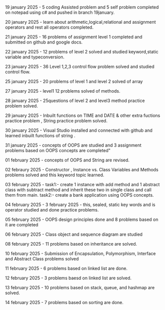 19 january 2025 - 5 coding Assisted problem and 5 self problem completed on notepad using c# and pushed in branch 19january.

20 january 2025 - learn about arithmetic,logical,relational and assignment operators and rest all operators completed.

21 january 2025 - 16 problems of assignment level 1 completed and submitted on github and google docs.

22 january 2025 - 12 problems of level 2 solved and studied keyword,static variable and typeconversion.

23 january 2025 - 36 Level 1,2,3 control flow problem solved and studied control flow.

25 january 2025 - 20 problems of level 1 and level 2 solved of array

27 january 2025 - level1  12 problems solved of methods.

28 january 2025 - 25questions of level 2 and level3 method practice problem solved. 

29 january 2025 - Inbuilt functions on TIME and DATE & other extra fuctions practice problem , String practice problem solved.

30 january 2025 - Visual Studio installed and connected with github and learned inbuilt functions of string .

31 january 2025 - concepts of OOPS are studied and 3 assignment problems based on OOPS concepts are completed"

01 february 2025 - concepts of OOPS and String are revised.

02 febraury 2025 - Constructor , Instance vs. Class Variables and Methods problems solved and this keyword topic learned.

03 february 2025 - task1:- create 1 instance with add method and 1 abstract class with subtract method and inherit these two in single class and call them from main. 
task2:- create a bank application using OOPS concepts.

04 february 2025 - 3 february 2025 - this, sealed, static key words and is operator studied and done practice problems.

05 february 2025 - OOPS design principles done and 8 problems based on it are completed

06 february 2025 - Class object and sequence diagram are studied

08 february 2025 - 11 problems based on inheritance are solved.

10 february 2025 - Submission of Encapsulation, Polymorphism, Interface and Abstract Class problems solved

11 february 2025 - 6 problems based on linked list are done.

12 february 2025 - 3 problems baesd on linked list are solved.

13 february 2025 - 10 problems based on stack, queue, and hashmap are solved.

14 february 2025 - 7 problems based on sorting are done.
